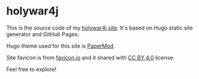 # holywar4j

This is the source code of my [holywar4j site](https://boiarshinov.github.io/holywar4j/). 
It's based on Hugo static site generator and GitHub Pages.

Hugo theme used for this site is [PaperMod](https://github.com/adityatelange/hugo-PaperMod).

Site favicon is from [favicon.io](https://favicon.io/emoji-favicons/ogre/) and it shared with [CC BY 4.0](https://creativecommons.org/licenses/by/4.0/) license.

Feel free to explore!